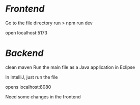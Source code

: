 <h1><i>Frontend</i></h1>

Go to the file directory 
run > npm run dev

open localhost:5173

<h1><i>Backend</i></h1>

clean maven
 Run the main file as a Java application in Eclipse 

In IntelliJ, just run the file

opens localhost:8080

Need some changes in the frontend
